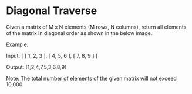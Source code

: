 # Diagonal Traverse

Given a matrix of M x N elements (M rows, N columns), return all elements of the matrix in diagonal order as shown in the below image.


Example:

Input:
[
 [ 1, 2, 3 ],
 [ 4, 5, 6 ],
 [ 7, 8, 9 ]
]

Output:  [1,2,4,7,5,3,6,8,9]

Note:
The total number of elements of the given matrix will not exceed 10,000.